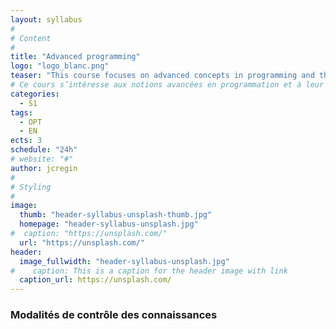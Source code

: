 ```yaml
---
layout: syllabus
#
# Content
#
title: "Advanced programming"
logo: "logo_blanc.png"
teaser: "This course focuses on advanced concepts in programming and their implementation. Effective code writing will be considered. Concepts like dynamic linking, memory management, low level function call will be studied."
# Ce cours s’intéresse aux notions avancées en programmation et à leur mise en œuvre. L’écriture de code efficace sera considérée. Des notions comme la liaison dynamique, les gestions de la mémoire, l’appel de fonction bas niveaux seront étudiées."
categories:
  - S1
tags:
  - OPT
  - EN
ects: 3
schedule: "24h"
# website: "#"
author: jcregin
#
# Styling
#
image:
  thumb: "header-syllabus-unsplash-thumb.jpg"
  homepage: "header-syllabus-unsplash.jpg"
#  caption: "https://unsplash.com/"
  url: "https://unsplash.com/"
header:
  image_fullwidth: "header-syllabus-unsplash.jpg"
#    caption: This is a caption for the header image with link
  caption_url: https://unsplash.com/
---
```



### Modalités de contrôle des connaissances ###
